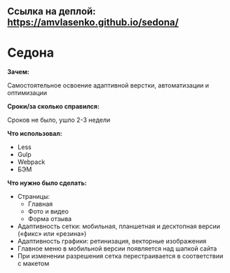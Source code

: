 ## Ссылка на деплой: https://amvlasenko.github.io/sedona/
# Седона

**Зачем:**

Самостоятельное освоение адаптивной верстки, автоматизации и оптимизации

**Сроки/за сколько справился:**

Сроков не было, ушло 2-3 недели

**Что использовал:**

- Less
- Gulp
- Webpack
- БЭМ

**Что нужно было сделать:**

- Страницы:
  - Главная
  - Фото и видео
  - Форма отзыва
- Адаптивность сетки: мобильная, планшетная и десктопная версии («фикс» или «резина»)
- Адаптивность графики: ретинизация, векторные изображения
- Главное меню в мобильной версии появляется над шапкой сайта
- При изменении разрешения сетка перестраивается в соответствии с макетом
